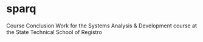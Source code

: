 # sparq
Course Conclusion Work for the Systems Analysis & Development course at the State Technical School of Registro
